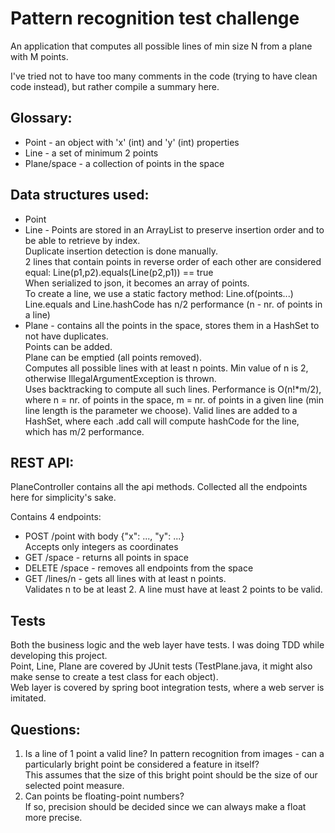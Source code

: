 # Pattern recognition test challenge

An application that computes all possible lines of min size N from a plane with M points.

I've tried not to have too many comments in the code (trying to have clean code instead), but rather compile a summary here.

## Glossary:
* Point - an object with 'x' (int) and 'y' (int) properties
*	Line - a set of minimum 2 points
*	Plane/space - a collection of points in the space
	
## Data structures used:
* Point
* Line - Points are stored in an ArrayList to preserve insertion order and to be able to retrieve by index.  
    Duplicate insertion detection is done manually.  
		2 lines that contain points in reverse order of each other are considered equal: Line(p1,p2).equals(Line(p2,p1)) == true  
		When serialized to json, it becomes an array of points.  
		To create a line, we use a static factory method: Line.of(points...)  
		Line.equals and Line.hashCode has n/2 performance (n - nr. of points in a line)
* Plane - contains all the points in the space, stores them in a HashSet to not have duplicates.  
		Points can be added.  
		Plane can be emptied (all points removed).  
		Computes all possible lines with at least n points. Min value of n is 2, otherwise IllegalArgumentException is thrown.  
		Uses backtracking to compute all such lines. Performance is O(n!*m/2), where n = nr. of points in the space, m = nr. of points in a given line (min line length is the parameter we choose). Valid lines are added to a HashSet, where each .add call will compute hashCode for the line, which has m/2 performance.
		
## REST API:
PlaneController contains all the api methods. Collected all the endpoints here for simplicity's sake.

Contains 4 endpoints:
* POST /point with body {"x": ..., "y": ...}  
			Accepts only integers as coordinates
* GET /space - returns all points in space
* DELETE /space - removes all endpoints from the space
* GET /lines/n - gets all lines with at least n points.  
			Validates n to be at least 2. A line must have at least 2 points to be valid.
			
## Tests
Both the business logic and the web layer have tests. I was doing TDD while developing this project.  
	Point, Line, Plane are covered by JUnit tests (TestPlane.java, it might also make sense to create a test class for each object).  
	Web layer is covered by spring boot integration tests, where a web server is imitated.
	
## Questions:
1. Is a line of 1 point a valid line? In pattern recognition from images - can a particularly bright point be considered a feature in itself?  
		This assumes that the size of this bright point should be the size of our selected point measure.
2. Can points be floating-point numbers?  
		If so, precision should be decided since we can always make a float more precise.
